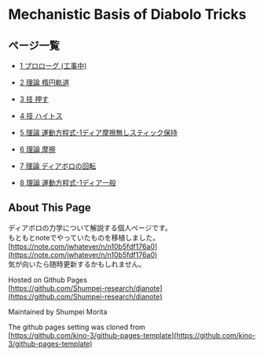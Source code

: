 # Mechanistic Basis of Diabolo Tricks

## ページ一覧

<!-- - [MathJax の動作確認](./mathjax-test) -->

- [1 プロローグ (工事中)](./1_prologue)

- [2 理論 楕円軌道](./2_ellipsoid)

- [3 技 押す](./3_push)

- [4 技 ハイトス](./4_toss)

- [5 理論 運動方程式-1ディア摩擦無しスティック保持](./5_singlenofhold)

- [6 理論 摩擦](./6_friction)

- [7 理論 ディアボロの回転](./7_rotation)

- [8 理論 運動方程式-1ディア一般](./8_single)

## About This Page

ディアボロの力学について解説する個人ページです。  
もともとnoteでやっていたものを移植しました。  
[https://note.com/jwhatever/n/n10b5fdf176a0](https://note.com/jwhatever/n/n10b5fdf176a0)  
気が向いたら随時更新するかもしれません。

Hosted on Github Pages  
[https://github.com/Shumpei-research/dianote](https://github.com/Shumpei-research/dianote)


Maintained by Shumpei Morita


The github pages setting was cloned from  
[https://github.com/kino-3/github-pages-template](https://github.com/kino-3/github-pages-template)